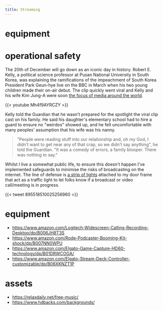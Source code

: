 ```yaml
---
title: Streaming
---
```



# equipment

# operational safety

The 20th of December will go down as an iconic day in history. Robert E. Kelly, a political science professor at Pusan National University in South Korea, was explaining the ramifications of the impeachment of South Korea President Park Geun-hye live on the BBC in March when his two young children made their on-air debut. The clip quickly went viral and Kelly and his wife Kim Jung-A were soon [the focus of media around the world](https://www.usatoday.com/story/news/nation-now/2017/12/20/bbc-dad-robert-kelly-thought-his-career-over-after-kids-hilariously-interrupted-live-interview/968226001/). 

{{< youtube Mh4f9AYRCZY >}}

Kelly told the Guardian that he wasn't prepared for the spotlight the viral clip cast on his family. He said his daughter's elementary school had to hire a guard to ensure no "weirdos" showed up, and he felt uncomfortable with many peoples' assumption that his wife was his nanny. 

> "People were reading stuff into our relationship and, oh my God, I didn’t want to get near any of that crap, so we didn’t say anything", he told the Guardian. "It was a comedy of errors, a family blooper. There was nothing to say."

Whilst I live a somewhat public life, to ensure this doesn't happen I've implemented safeguards to minimise the risks of broadcasting on the internet. The line of defense is [a strip of lights](https://www.amazon.com/Philips-Ambiance-LightStrip-Compatible-Assistant/dp/B0167H33DU) attached to my door frame that act as a traffic light to let folks know if a broadcast or video call/meeting is in progress. 

{{< tweet 895518510025256960 >}}

# equipment

* https://www.amazon.com/Logitech-Widescreen-Calling-Recording-Desktop/dp/B006JH8T3S
* https://www.amazon.com/Rode-Podcaster-Booming-Kit-shock/dp/B007NN0WPU
* https://www.amazon.com/Elgato-Game-Capture-HD60-technology/dp/B01DRWCOGA/
* https://www.amazon.com/Elgato-Stream-Deck-Controller-customizable/dp/B06XKNZT1P

# assets

* https://relaxdaily.net/free-music/
* https://www.hdbacks.com/backgrounds/
